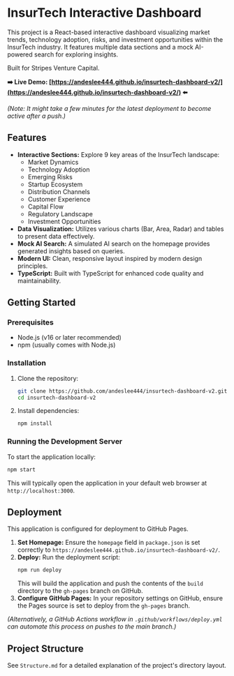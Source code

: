# InsurTech Interactive Dashboard

This project is a React-based interactive dashboard visualizing market trends, technology adoption, risks, and investment opportunities within the InsurTech industry. It features multiple data sections and a mock AI-powered search for exploring insights.

Built for Stripes Venture Capital.

**➡️ Live Demo: [https://andeslee444.github.io/insurtech-dashboard-v2/](https://andeslee444.github.io/insurtech-dashboard-v2/) ⬅️**

*(Note: It might take a few minutes for the latest deployment to become active after a push.)*

<!-- Placeholder for Screenshot -->
<!-- ![Dashboard Preview](link/to/your/screenshot.png) --> 

## Features

*   **Interactive Sections:** Explore 9 key areas of the InsurTech landscape:
    *   Market Dynamics
    *   Technology Adoption
    *   Emerging Risks
    *   Startup Ecosystem
    *   Distribution Channels
    *   Customer Experience
    *   Capital Flow
    *   Regulatory Landscape
    *   Investment Opportunities
*   **Data Visualization:** Utilizes various charts (Bar, Area, Radar) and tables to present data effectively.
*   **Mock AI Search:** A simulated AI search on the homepage provides generated insights based on queries.
*   **Modern UI:** Clean, responsive layout inspired by modern design principles.
*   **TypeScript:** Built with TypeScript for enhanced code quality and maintainability.

## Getting Started

### Prerequisites

*   Node.js (v16 or later recommended)
*   npm (usually comes with Node.js)

### Installation

1.  Clone the repository:
    ```bash
    git clone https://github.com/andeslee444/insurtech-dashboard-v2.git
    cd insurtech-dashboard-v2
    ```
2.  Install dependencies:
    ```bash
    npm install
    ```

### Running the Development Server

To start the application locally:

```bash
npm start
```

This will typically open the application in your default web browser at `http://localhost:3000`.

## Deployment

This application is configured for deployment to GitHub Pages.

1.  **Set Homepage:** Ensure the `homepage` field in `package.json` is set correctly to `https://andeslee444.github.io/insurtech-dashboard-v2/`.
2.  **Deploy:** Run the deployment script:
    ```bash
    npm run deploy
    ```
    This will build the application and push the contents of the `build` directory to the `gh-pages` branch on GitHub.
3.  **Configure GitHub Pages:** In your repository settings on GitHub, ensure the Pages source is set to deploy from the `gh-pages` branch.

*(Alternatively, a GitHub Actions workflow in `.github/workflows/deploy.yml` can automate this process on pushes to the main branch.)*

## Project Structure

See `Structure.md` for a detailed explanation of the project's directory layout. 